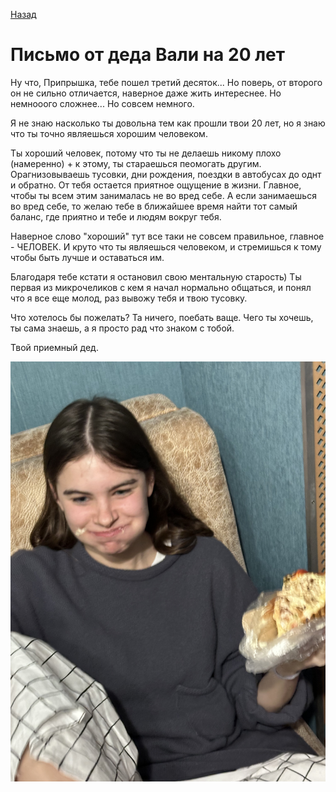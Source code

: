 [Назад](/valentin-nikitin)

# Письмо от деда Вали на 20 лет

Ну что, Припрышка, тебе пошел третий десяток... Но поверь, от второго он не сильно отличается, наверное даже жить интереснее. Но немнооого сложнее... Но совсем немного. 

Я не знаю насколько ты довольна тем как прошли твои 20 лет, но я знаю что ты точно являешься хорошим человеком.

Ты хороший человек, потому что ты не делаешь никому плохо (намеренно) + к этому, ты стараешься пеомогать другим. Орагнизовываешь тусовки, дни рождения, поездки в автобусах до однт и обратно. От тебя остается приятное ощущение в жизни. Главное, чтобы ты всем этим занималась не во вред себе. А если занимаешься во вред себе, то желаю тебе в ближайшее время найти тот самый баланс, где приятно и тебе и людям вокруг тебя.

Наверное слово "хороший" тут все таки не совсем правильное, главное - ЧЕЛОВЕК. И круто что ты являешься человеком, и стремишься к тому чтобы быть лучше и оставаться им.

Благодаря тебе кстати я остановил свою ментальную старость) Ты первая из микрочеликов с кем я начал нормально общаться, и понял что я все еще молод, раз вывожу тебя и твою тусовку.

Что хотелось бы пожелать? Та ничего, поебать ваще. Чего ты хочешь, ты сама знаешь, а я просто рад что знаком с тобой.

Твой приемный дед.

![](20.jpeg)
